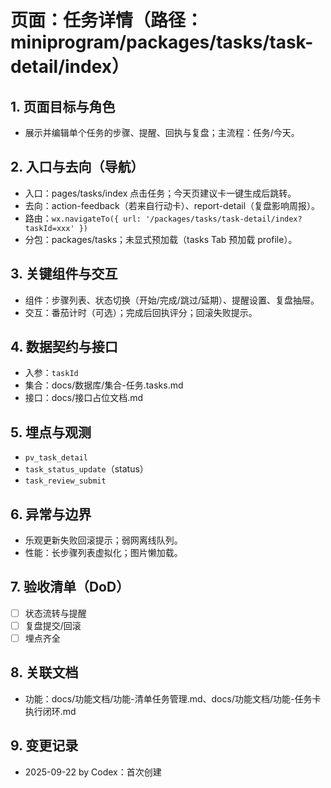 # 页面：任务详情（路径：miniprogram/packages/tasks/task-detail/index）

## 1. 页面目标与角色
- 展示并编辑单个任务的步骤、提醒、回执与复盘；主流程：任务/今天。

## 2. 入口与去向（导航）
- 入口：pages/tasks/index 点击任务；今天页建议卡一键生成后跳转。
- 去向：action-feedback（若来自行动卡）、report-detail（复盘影响周报）。
- 路由：`wx.navigateTo({ url: '/packages/tasks/task-detail/index?taskId=xxx' })`
- 分包：packages/tasks；未显式预加载（tasks Tab 预加载 profile）。

## 3. 关键组件与交互
- 组件：步骤列表、状态切换（开始/完成/跳过/延期）、提醒设置、复盘抽屉。
- 交互：番茄计时（可选）；完成后回执评分；回滚失败提示。

## 4. 数据契约与接口
- 入参：`taskId`
- 集合：docs/数据库/集合-任务.tasks.md
- 接口：docs/接口占位文档.md

## 5. 埋点与观测
- `pv_task_detail`
- `task_status_update`（status）
- `task_review_submit`

## 6. 异常与边界
- 乐观更新失败回滚提示；弱网离线队列。
- 性能：长步骤列表虚拟化；图片懒加载。

## 7. 验收清单（DoD）
- [ ] 状态流转与提醒
- [ ] 复盘提交/回滚
- [ ] 埋点齐全

## 8. 关联文档
- 功能：docs/功能文档/功能-清单任务管理.md、docs/功能文档/功能-任务卡执行闭环.md

## 9. 变更记录
- 2025-09-22 by Codex：首次创建

